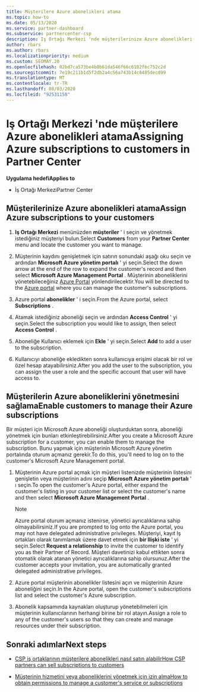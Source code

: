 ```yaml
---
title: Müşterilere Azure abonelikleri atama
ms.topic: how-to
ms.date: 05/13/2020
ms.service: partner-dashboard
ms.subservice: partnercenter-csp
description: Iş Ortağı Merkezi 'nde müşterilerinize Azure abonelikleri atamayı ve müşterilerin kendi aboneliklerini nasıl yönetebileceğini öğrenin.
author: rbars
ms.author: rbars
ms.localizationpriority: medium
ms.custom: SEOMAY.20
ms.openlocfilehash: 02bd7ca573be4b0b61da546f66c6102fbc752c2d
ms.sourcegitcommit: 7e19c211b1d5f2db2a4c56a743b14c8485decd99
ms.translationtype: MT
ms.contentlocale: tr-TR
ms.lasthandoff: 08/03/2020
ms.locfileid: "92531158"
---
```

# <a name="assigning-azure-subscriptions-to-customers-in-partner-center"></a><span data-ttu-id="21dc4-103">Iş Ortağı Merkezi 'nde müşterilere Azure abonelikleri atama</span><span class="sxs-lookup"><span data-stu-id="21dc4-103">Assigning Azure subscriptions to customers in Partner Center</span></span>

<span data-ttu-id="21dc4-104">**Uygulama hedefi**</span><span class="sxs-lookup"><span data-stu-id="21dc4-104">**Applies to**</span></span>

- <span data-ttu-id="21dc4-105">İş Ortağı Merkezi</span><span class="sxs-lookup"><span data-stu-id="21dc4-105">Partner Center</span></span>

## <a name="assign-azure-subscriptions-to-your-customers"></a><span data-ttu-id="21dc4-106">Müşterilerinize Azure abonelikleri atama</span><span class="sxs-lookup"><span data-stu-id="21dc4-106">Assign Azure subscriptions to your customers</span></span>

1. <span data-ttu-id="21dc4-107">**Iş Ortağı Merkezi** menünüzden **müşteriler** ' i seçin ve yönetmek istediğiniz müşteriyi bulun.</span><span class="sxs-lookup"><span data-stu-id="21dc4-107">Select **Customers** from your **Partner Center** menu and locate the customer you want to manage.</span></span>

2. <span data-ttu-id="21dc4-108">Müşterinin kaydını genişletmek için satırın sonundaki aşağı oku seçin ve ardından **Microsoft Azure yönetim portalı** ' yi seçin.</span><span class="sxs-lookup"><span data-stu-id="21dc4-108">Select the down arrow at the end of the row to expand the customer's record and then select **Microsoft Azure Management Portal** .</span></span> <span data-ttu-id="21dc4-109">Müşterinin aboneliklerini yönetebileceğiniz [Azure Portal](https://portal.azure.com/) yönlendirilecektir.</span><span class="sxs-lookup"><span data-stu-id="21dc4-109">You will be directed to the [Azure portal](https://portal.azure.com/) where you can manage the customer's subscriptions.</span></span>

3. <span data-ttu-id="21dc4-110">Azure portal **abonelikler** ' i seçin.</span><span class="sxs-lookup"><span data-stu-id="21dc4-110">From the Azure portal, select **Subscriptions** .</span></span>

4. <span data-ttu-id="21dc4-111">Atamak istediğiniz aboneliği seçin ve ardından **Access Control** ' yi seçin.</span><span class="sxs-lookup"><span data-stu-id="21dc4-111">Select the subscription you would like to assign, then select **Access Control** .</span></span>

5. <span data-ttu-id="21dc4-112">Aboneliğe Kullanıcı eklemek için **Ekle** ' yi seçin.</span><span class="sxs-lookup"><span data-stu-id="21dc4-112">Select **Add** to add a user to the subscription.</span></span> 

6. <span data-ttu-id="21dc4-113">Kullanıcıyı aboneliğe ekledikten sonra kullanıcıya erişimi olacak bir rol ve özel hesap atayabilirsiniz.</span><span class="sxs-lookup"><span data-stu-id="21dc4-113">After you add the user to the subscription, you can assign the user a role and the specific account that user will have access to.</span></span>

## <a name="enable-customers-to-manage-their-azure-subscriptions"></a><span data-ttu-id="21dc4-114">Müşterilerin Azure aboneliklerini yönetmesini sağlama</span><span class="sxs-lookup"><span data-stu-id="21dc4-114">Enable customers to manage their Azure subscriptions</span></span>

<span data-ttu-id="21dc4-115">Bir müşteri için Microsoft Azure aboneliği oluşturduktan sonra, aboneliği yönetmek için bunları etkinleştirebilirsiniz.</span><span class="sxs-lookup"><span data-stu-id="21dc4-115">After you create a Microsoft Azure subscription for a customer, you can enable them to manage the subscription.</span></span> <span data-ttu-id="21dc4-116">Bunu yapmak için müşterinin Microsoft Azure yönetim portalında oturum açmanız gerekir.</span><span class="sxs-lookup"><span data-stu-id="21dc4-116">To do this, you'll need to log on to the customer's Microsoft Azure Management portal.</span></span> 

1. <span data-ttu-id="21dc4-117">Müşterinin Azure portal açmak için müşteri listenizde müşterinin listesini genişletin veya müşterinin adını seçip **Microsoft Azure yönetim portalı** ' ı seçin.</span><span class="sxs-lookup"><span data-stu-id="21dc4-117">To open the customer's Azure portal, either expand the customer's listing in your customer list or select the customer's name and then select **Microsoft Azure Management Portal** .</span></span>

   > [!NOTE]  
   > <span data-ttu-id="21dc4-118">Azure portal oturum açmanız istenirse, yönetici ayrıcalıklarına sahip olmayabilirsiniz.</span><span class="sxs-lookup"><span data-stu-id="21dc4-118">If you are prompted to log onto the Azure portal, you may not have delegated administrative privileges.</span></span> <span data-ttu-id="21dc4-119">Müşteriyi, kayıt Iş ortakları olarak tanımlamak üzere davet etmek için **bir Ilişki iste** ' yi seçin.</span><span class="sxs-lookup"><span data-stu-id="21dc4-119">Select **Request a relationship** to invite the customer to identify you as their Partner of Record.</span></span> <span data-ttu-id="21dc4-120">Müşteri davetinizi kabul ettikten sonra otomatik olarak atanan yönetici ayrıcalıklarına sahip olursunuz.</span><span class="sxs-lookup"><span data-stu-id="21dc4-120">After the customer accepts your invitation, you are automatically granted delegated administrative privileges.</span></span>

2. <span data-ttu-id="21dc4-121">Azure portal müşterinin abonelikler listesini açın ve müşterinin Azure aboneliğini seçin.</span><span class="sxs-lookup"><span data-stu-id="21dc4-121">In the Azure portal, open the customer's subscriptions list and select the customer's Azure subscription.</span></span>

3. <span data-ttu-id="21dc4-122">Abonelik kapsamında kaynakları oluşturup yönetebilmeleri için müşterinin kullanıcılarının herhangi birine bir rol atayın.</span><span class="sxs-lookup"><span data-stu-id="21dc4-122">Assign a role to any of the customer's users so that they can create and manage resources under their subscription.</span></span>

## <a name="next-steps"></a><span data-ttu-id="21dc4-123">Sonraki adımlar</span><span class="sxs-lookup"><span data-stu-id="21dc4-123">Next steps</span></span>

- [<span data-ttu-id="21dc4-124">CSP iş ortaklarının müşterilere abonelikleri nasıl satın alabilir</span><span class="sxs-lookup"><span data-stu-id="21dc4-124">How CSP partners can sell subscriptions to customers</span></span>](customer-subscriptions.md)

- [<span data-ttu-id="21dc4-125">Müşterinin hizmetini veya aboneliklerini yönetmek için izin alma</span><span class="sxs-lookup"><span data-stu-id="21dc4-125">How to obtain permissions to manage a customer's service or subscriptions</span></span>](customers-revoke-admin-privileges.md)
